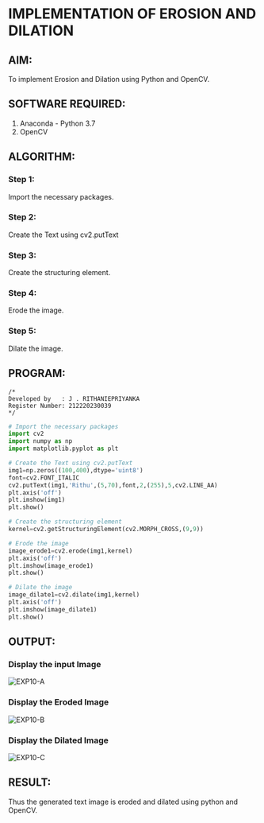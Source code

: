 # IMPLEMENTATION OF EROSION AND DILATION
## AIM:
To implement Erosion and Dilation using Python and OpenCV.
## SOFTWARE REQUIRED:
1. Anaconda - Python 3.7
2. OpenCV
## ALGORITHM:
### Step 1:
Import the necessary packages.
### Step 2:
Create the Text using cv2.putText
### Step 3:
Create the structuring element.
### Step 4:
Erode the image.
### Step 5:
Dilate the image.

## PROGRAM:
```
/*
Developed by   : J . RITHANIEPRIYANKA
Register Number: 212220230039
*/
```
``` Python
# Import the necessary packages
import cv2
import numpy as np
import matplotlib.pyplot as plt

# Create the Text using cv2.putText
img1=np.zeros((100,400),dtype='uint8')
font=cv2.FONT_ITALIC
cv2.putText(img1,'Rithu',(5,70),font,2,(255),5,cv2.LINE_AA)
plt.axis('off')
plt.imshow(img1)
plt.show()

# Create the structuring element
kernel=cv2.getStructuringElement(cv2.MORPH_CROSS,(9,9))

# Erode the image
image_erode1=cv2.erode(img1,kernel)
plt.axis('off')
plt.imshow(image_erode1)
plt.show()

# Dilate the image
image_dilate1=cv2.dilate(img1,kernel)
plt.axis('off')
plt.imshow(image_dilate1)
plt.show()
```
## OUTPUT:

### Display the input Image

![EXP10-A](https://user-images.githubusercontent.com/75235132/171091130-39cc7cd8-25a7-4607-8bf5-de17912e76c8.png)

### Display the Eroded Image

![EXP10-B](https://user-images.githubusercontent.com/75235132/171091139-db57f510-d1a4-403e-ada5-13f3cf9ee5c5.png)

### Display the Dilated Image

![EXP10-C](https://user-images.githubusercontent.com/75235132/171091157-125c6e1e-1ae9-4e6a-9655-e2c70509e754.png)

## RESULT:
Thus the generated text image is eroded and dilated using python and OpenCV.

